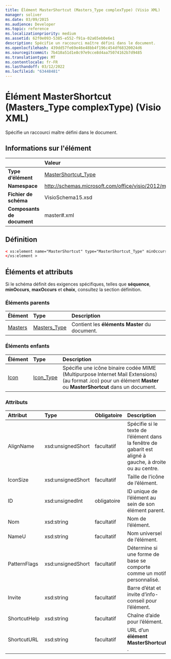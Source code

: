```yaml
---
title: Élément MasterShortcut (Masters_Type complexType) (Visio XML)
manager: soliver
ms.date: 03/09/2015
ms.audience: Developer
ms.topic: reference
ms.localizationpriority: medium
ms.assetid: 62f0e093-5385-e552-f91a-02a65eb0e6e1
description: Spécifie un raccourci maître défini dans le document.
ms.openlocfilehash: 439dd57fe69e46e48bb4f196c454df68320024d6
ms.sourcegitcommit: 7b410a51d1e8c97e9cce8d4aa75074162b7d9485
ms.translationtype: MT
ms.contentlocale: fr-FR
ms.lasthandoff: 03/12/2022
ms.locfileid: "63448481"
---
```

# <a name="mastershortcut-element-masters_type-complextype-visio-xml"></a>Élément MasterShortcut (Masters_Type complexType) (Visio XML)

Spécifie un raccourci maître défini dans le document.
  
## <a name="element-information"></a>Informations sur l'élément

||Valeur |
|:-----|:-----|
|**Type d’élément** <br/> |[MasterShortcut_Type](mastershortcut_type-complextypevisio-xml.md) <br/> |
|**Namespace** <br/> |http://schemas.microsoft.com/office/visio/2012/main  <br/> |
|**Fichier de schéma** <br/> |VisioSchema15.xsd  <br/> |
|**Composants de document** <br/> |master#.xml  <br/> |
   
## <a name="definition"></a>Définition

```XML
< xs:element name="MasterShortcut" type="MasterShortcut_Type" minOccurs="0" maxOccurs="unbounded" >
</xs:element >
```

## <a name="elements-and-attributes"></a>Éléments et attributs

Si le schéma définit des exigences spécifiques, telles que **séquence**, **minOccurs**, **maxOccurs** et **choix**, consultez la section définition. 
  
### <a name="parent-elements"></a>Éléments parents

|**Élément**|**Type**|**Description**|
|:-----|:-----|:-----|
|[Masters](masters-elementvisio-xml.md) <br/> |[Masters_Type](masters_type-complextypevisio-xml.md) <br/> |Contient les **éléments Master** du document. |
   
### <a name="child-elements"></a>Éléments enfants

|**Élément**|**Type**|**Description**|
|:-----|:-----|:-----|
|[Icon](icon-element-mastershortcut_type-complextypevisio-xml.md) <br/> |[Icon_Type](icon_type-complextypevisio-xml.md) <br/> |Spécifie une icône binaire codée MIME (Multipurpose Internet Mail Extensions) (au format .ico) pour un élément **Master** ou **MasterShortcut** dans un document. |
   
### <a name="attributes"></a>Attributs

|**Attribut**|**Type**|**Obligatoire**|**Description**|**Valeurs possibles**|
|:-----|:-----|:-----|:-----|:-----|
|AlignName  <br/> |xsd:unsignedShort  <br/> |facultatif  <br/> |Spécifie si le texte de l’élément dans la fenêtre de gabarit est aligné à gauche, à droite ou au centre. |Valeurs du type xsd:unsignedShort. |
|IconSize  <br/> |xsd:unsignedShort  <br/> |facultatif  <br/> |Taille de l’icône de l’élément. |Valeurs du type xsd:unsignedShort. |
|ID  <br/> |xsd:unsignedInt  <br/> |obligatoire  <br/> |ID unique de l’élément au sein de son élément parent. |Valeurs du type xsd:unsignedInt. |
|Nom  <br/> |xsd:string  <br/> |facultatif  <br/> |Nom de l’élément. |Valeurs du type xsd:string. |
|NameU  <br/> |xsd:string  <br/> |facultatif  <br/> |Nom universel de l’élément. |Valeurs du type xsd:string. |
|PatternFlags  <br/> |xsd:unsignedShort  <br/> |facultatif  <br/> |Détermine si une forme de base se comporte comme un motif personnalisé. |Valeurs du type xsd:unsignedShort. |
|Invite  <br/> |xsd:string  <br/> |facultatif  <br/> |Barre d’état et invite d’info-conseil pour l’élément. |Valeurs du type xsd:string. |
|ShortcutHelp  <br/> |xsd:string  <br/> |facultatif  <br/> |Chaîne d’aide pour l’élément. |Valeurs du type xsd:string. |
|ShortcutURL  <br/> |xsd:string  <br/> |facultatif  <br/> |URL d’un **élément MasterShortcut** . |Valeurs du type xsd:string. |
   

